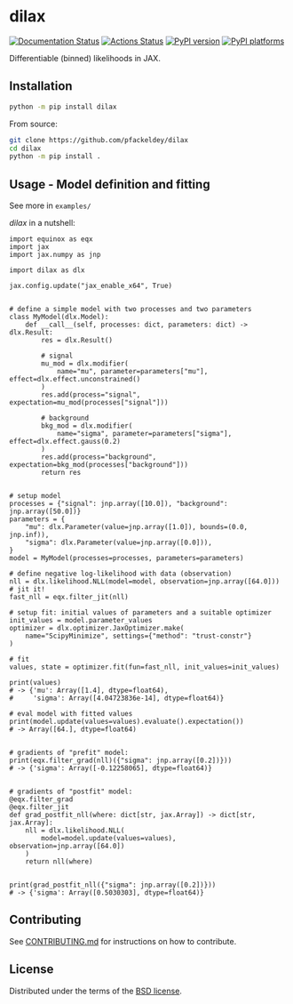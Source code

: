 # dilax

[![Documentation Status](https://readthedocs.org/projects/dilax/badge/?version=latest)](https://dilax.readthedocs.io/en/latest/?badge=latest)
[![Actions Status][actions-badge]][actions-link]
[![PyPI version][pypi-version]][pypi-link]
[![PyPI platforms][pypi-platforms]][pypi-link]

Differentiable (binned) likelihoods in JAX.

## Installation

```bash
python -m pip install dilax
```

From source:

```bash
git clone https://github.com/pfackeldey/dilax
cd dilax
python -m pip install .
```

## Usage - Model definition and fitting

See more in `examples/`

_dilax_ in a nutshell:

```python3
import equinox as eqx
import jax
import jax.numpy as jnp

import dilax as dlx

jax.config.update("jax_enable_x64", True)


# define a simple model with two processes and two parameters
class MyModel(dlx.Model):
    def __call__(self, processes: dict, parameters: dict) -> dlx.Result:
        res = dlx.Result()

        # signal
        mu_mod = dlx.modifier(
            name="mu", parameter=parameters["mu"], effect=dlx.effect.unconstrained()
        )
        res.add(process="signal", expectation=mu_mod(processes["signal"]))

        # background
        bkg_mod = dlx.modifier(
            name="sigma", parameter=parameters["sigma"], effect=dlx.effect.gauss(0.2)
        )
        res.add(process="background", expectation=bkg_mod(processes["background"]))
        return res


# setup model
processes = {"signal": jnp.array([10.0]), "background": jnp.array([50.0])}
parameters = {
    "mu": dlx.Parameter(value=jnp.array([1.0]), bounds=(0.0, jnp.inf)),
    "sigma": dlx.Parameter(value=jnp.array([0.0])),
}
model = MyModel(processes=processes, parameters=parameters)

# define negative log-likelihood with data (observation)
nll = dlx.likelihood.NLL(model=model, observation=jnp.array([64.0]))
# jit it!
fast_nll = eqx.filter_jit(nll)

# setup fit: initial values of parameters and a suitable optimizer
init_values = model.parameter_values
optimizer = dlx.optimizer.JaxOptimizer.make(
    name="ScipyMinimize", settings={"method": "trust-constr"}
)

# fit
values, state = optimizer.fit(fun=fast_nll, init_values=init_values)

print(values)
# -> {'mu': Array([1.4], dtype=float64),
#     'sigma': Array([4.04723836e-14], dtype=float64)}

# eval model with fitted values
print(model.update(values=values).evaluate().expectation())
# -> Array([64.], dtype=float64)


# gradients of "prefit" model:
print(eqx.filter_grad(nll)({"sigma": jnp.array([0.2])}))
# -> {'sigma': Array([-0.12258065], dtype=float64)}


# gradients of "postfit" model:
@eqx.filter_grad
@eqx.filter_jit
def grad_postfit_nll(where: dict[str, jax.Array]) -> dict[str, jax.Array]:
    nll = dlx.likelihood.NLL(
        model=model.update(values=values), observation=jnp.array([64.0])
    )
    return nll(where)


print(grad_postfit_nll({"sigma": jnp.array([0.2])}))
# -> {'sigma': Array([0.5030303], dtype=float64)}
```

## Contributing

See [CONTRIBUTING.md](CONTRIBUTING.md) for instructions on how to contribute.

## License

Distributed under the terms of the [BSD license](LICENSE).

<!-- prettier-ignore-start -->
[actions-badge]:            https://github.com/pfackeldey/dilax/workflows/CI/badge.svg
[actions-link]:             https://github.com/pfackeldey/dilax/actions
[pypi-link]:                https://pypi.org/project/dilax/
[pypi-platforms]:           https://img.shields.io/pypi/pyversions/dilax
[pypi-version]:             https://img.shields.io/pypi/v/dilax
<!-- prettier-ignore-end -->
